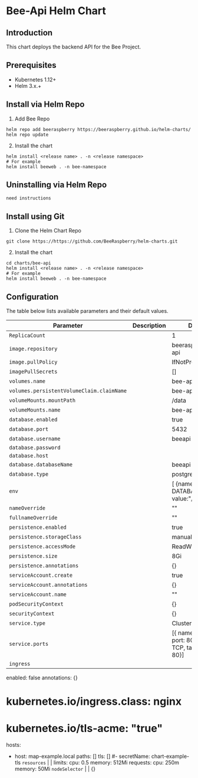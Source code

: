 # Bee-Api Helm Chart

## Introduction
This chart deploys the backend API for the Bee Project.

## Prerequisites

- Kubernetes 1.12+
- Helm 3.x.+

## Install via Helm Repo

1. Add Bee Repo
```console
helm repo add beeraspberry https://beeraspberry.github.io/helm-charts/
helm repo update
```

2. Install the chart
```console
helm install <release name> . -n <release namespace>
# For example
helm install beeweb . -n bee-namespace
```

## Uninstalling via Helm Repo
```console
need instructions
```

## Install using Git

1. Clone the Helm Chart Repo
```console
git clone https://https://github.com/BeeRaspberry/helm-charts.git
```

2. Install the chart
```console
cd charts/bee-api
helm install <release name> . -n <release namespace>
# For example
helm install beeweb . -n bee-namespace
```

## Configuration

The table below lists available parameters and their default values.

Parameter | Description | Default
--- | --- | ---
`ReplicaCount`| | 1
`image.repository` | | beeraspberry/bee-api
`image.pullPolicy` | | IfNotPresent
`imagePullSecrets` | | []
`volumes.name`     | | bee-api-volume
`volumes.persistentVolumeClaim.claimName` |  | bee-api-claim
`volumeMounts.mountPath` | | /data
`volumeMounts.name` | | bee-api-volume
`database.enabled` | | true
`database.port` | | 5432
`database.username` | | beeapi
`database.password` | |
`database.host` | |
`database.databaseName` | | beeapi
`database.type` | | postgresql
`env` | | [ {name: DATABASE_DIR, value:"/data"}]
`nameOverride` | | ""
`fullnameOverride` | | ""
`persistence.enabled` | | true
`persistence.storageClass` | | manual
`persistence.accessMode` | | ReadWriteOnce
`persistence.size` | | 8Gi
`persistence.annotations` | | {}
`serviceAccount.create` | | true
`serviceAccount.annotations` | | {}
`serviceAccount.name` | | ""
`podSecurityContext` | | {}
`securityContext` | | {}
`service.type` | | ClusterIP
`service.ports` | | [{ name: bee-api, port: 80, protocol: TCP, targetPort: 80}]
`ingress` | |
 enabled: false
 annotations: {}
 # kubernetes.io/ingress.class: nginx
 # kubernetes.io/tls-acme: "true"
 hosts:
   - host: map-example.local
     paths: []
 tls: []
  #- secretName: chart-example-tls
`resources` | |
 limits:
   cpu: 0.5
   memory: 512Mi
 requests:
   cpu: 250m
   memory: 50Mi
`nodeSelector` | | {}